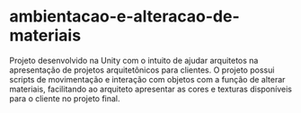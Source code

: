 # ambientacao-e-alteracao-de-materiais

Projeto desenvolvido na Unity com o intuito de ajudar arquitetos na apresentação de projetos arquitetônicos para clientes. O projeto possui scripts de movimentação e interação com objetos com a função de alterar materiais, facilitando ao arquiteto apresentar as cores e texturas disponíveis para o cliente no projeto final.


